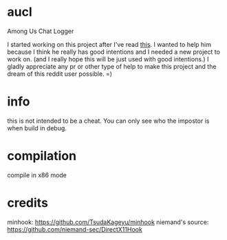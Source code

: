 # aucl
Among Us Chat Logger


I started working on this project after I've read [this](https://www.reddit.com/r/REGames/comments/jxew91/would_it_be_possible_to_extract_chat_messages/).
I wanted to help him because I think he really has good intentions and I needed a new project to work on. (and I really hope this will be just used with good intentions.)
I gladly appreciate any pr or other type of help to make this project and the dream of this reddit user possible. =)

# info
this is not intended to be a cheat. You can only see who the impostor is when build in debug. 

# compilation
compile in x86 mode

# credits
minhook: https://github.com/TsudaKageyu/minhook
niemand's source: https://github.com/niemand-sec/DirectX11Hook
